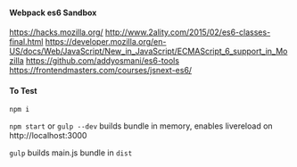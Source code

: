 #### Webpack es6 Sandbox
https://hacks.mozilla.org/
http://www.2ality.com/2015/02/es6-classes-final.html
https://developer.mozilla.org/en-US/docs/Web/JavaScript/New_in_JavaScript/ECMAScript_6_support_in_Mozilla
https://github.com/addyosmani/es6-tools
https://frontendmasters.com/courses/jsnext-es6/

#### To Test
`npm i`

`npm start` or `gulp --dev` builds bundle in memory, enables livereload on http://localhost:3000

`gulp` builds main.js bundle in `dist`
